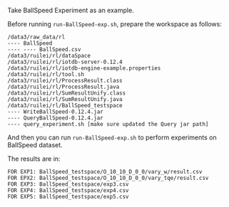 Take BallSpeed Experiment as an example.

Before running `run-BallSpeed-exp.sh`, prepare the workspace as follows:
```
/data3/raw_data/rl
---- BallSpeed
---- ---- BallSpeed.csv
/data3/ruilei/rl/dataSpace
/data3/ruilei/rl/iotdb-server-0.12.4
/data3/ruilei/rl/iotdb-engine-example.properties
/data3/ruilei/rl/tool.sh
/data3/ruilei/rl/ProcessResult.class
/data3/ruilei/rl/ProcessResult.java
/data3/ruilei/rl/SumResultUnify.class
/data3/ruilei/rl/SumResultUnify.java
/data3/ruilei/rl/BallSpeed_testspace
---- WriteBallSpeed-0.12.4.jar
---- QueryBallSpeed-0.12.4.jar
---- query_experiment.sh [make sure updated the Query jar path]
```

And then you can run `run-BallSpeed-exp.sh` to perform experiments on BallSpeed dataset.

The results are in:
```
FOR EXP1: BallSpeed_testspace/O_10_10_D_0_0/vary_w/result.csv
FOR EPX2: BallSpeed_testspace/O_10_10_D_0_0/vary_tqe/result.csv
FOR EXP3: BallSpeed_testspace/exp3.csv
FOR EXP4: BallSpeed_testspace/exp4.csv
FOR EXP5: BallSpeed_testspace/exp5.csv
```

